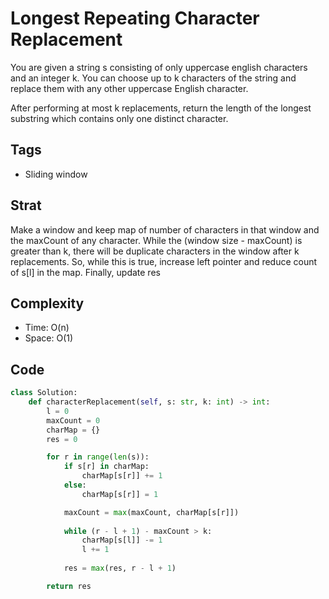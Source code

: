 # Longest Repeating Character Replacement
You are given a string s consisting of only uppercase english characters and an integer k. You can choose up to k characters of the string and replace them with any other uppercase English character.

After performing at most k replacements, return the length of the longest substring which contains only one distinct character.

## Tags
- Sliding window

## Strat
Make a window and keep map of number of characters in that window and the maxCount of any character. While the (window size - maxCount) is greater than k, there will be duplicate characters in the window after k replacements. So, while this is true, increase left pointer and reduce count of s[l] in the map. Finally, update res 

## Complexity

- Time: O(n)
- Space: O(1)

## Code

```python
class Solution:
    def characterReplacement(self, s: str, k: int) -> int:
        l = 0
        maxCount = 0
        charMap = {}
        res = 0

        for r in range(len(s)):
            if s[r] in charMap:
                charMap[s[r]] += 1
            else:
                charMap[s[r]] = 1

            maxCount = max(maxCount, charMap[s[r]])
            
            while (r - l + 1) - maxCount > k:
                charMap[s[l]] -= 1
                l += 1
            
            res = max(res, r - l + 1)

        return res
```